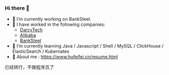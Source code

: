 ### Hi there 👋

<!--
**holmofy/holmofy** is a ✨ _special_ ✨ repository because its `README.md` (this file) appears on your GitHub profile.
-->

- 🔭 I’m currently working on BankSteel.
- 🙌 I have worked in the following companies:
  * [DarcyTech](https://www.darcytech.com/)
  * [Alibaba](https://www.alibabagroup.com/)
  * [BankSteel](https://www.banksteel.com/about/)
- 🌱 I’m currently learning Java / Javascript / Shell / MySQL / ClickHouse / ElasticSearch / Kubernates
- 💬 About me : https://www.hufeifei.cn/resume.html

已经转行，不做程序员了
